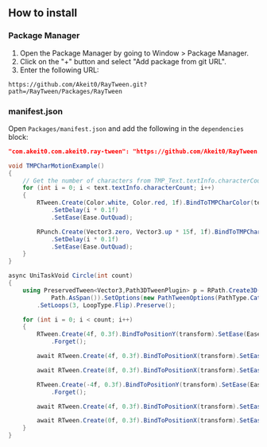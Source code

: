 ## How to install

### Package Manager
1. Open the Package Manager by going to Window > Package Manager.
2. Click on the "+" button and select "Add package from git URL".
3. Enter the following URL:

```
https://github.com/Akeit0/RayTween.git?path=/RayTween/Packages/RayTween
```
### manifest.json
Open `Packages/manifest.json` and add the following in the `dependencies` block:

```json
"com.akeit0.com.akeit0.ray-tween": "https://github.com/Akeit0/RayTween.git?path=/RayTween/Packages/RayTween"
```
```cs
void TMPCharMotionExample()
{
    // Get the number of characters from TMP_Text.textInfo.characterCount
    for (int i = 0; i < text.textInfo.characterCount; i++)
    {
        RTween.Create(Color.white, Color.red, 1f).BindToTMPCharColor(text, i)
            .SetDelay(i * 0.1f)
            .SetEase(Ease.OutQuad);

        RPunch.Create(Vector3.zero, Vector3.up * 15f, 1f).BindToTMPCharPosition(text, i)
            .SetDelay(i * 0.1f)
            .SetEase(Ease.OutQuad);
    }
}
```
```cs
async UniTaskVoid Circle(int count)
{
    using PreservedTween<Vector3,Path3DTweenPlugin> p = RPath.Create3D(3f).BindToPosition(transform).WithPath(
            Path.AsSpan()).SetOptions(new PathTweenOptions(PathType.CatmullRom, true)).SetEase(Ease.OutSine)
        .SetLoops(3, LoopType.Flip).Preserve();

    for (int i = 0; i < count; i++)
    {
        RTween.Create(4f, 0.3f).BindToPositionY(transform).SetEase(Ease.OutSine).SetLoops(2, LoopType.Yoyo)
            .Forget();

        await RTween.Create(4f, 0.3f).BindToPositionX(transform).SetEase(Ease.InSine);

        await RTween.Create(8f, 0.3f).BindToPositionX(transform).SetEase(Ease.OutSine);

        RTween.Create(-4f, 0.3f).BindToPositionY(transform).SetEase(Ease.OutSine).SetLoops(2, LoopType.Yoyo)
            .Forget();

        await RTween.Create(4f, 0.3f).BindToPositionX(transform).SetEase(Ease.InSine);

        await RTween.Create(0f, 0.3f).BindToPositionX(transform).SetEase(Ease.OutSine);
    }
}
```